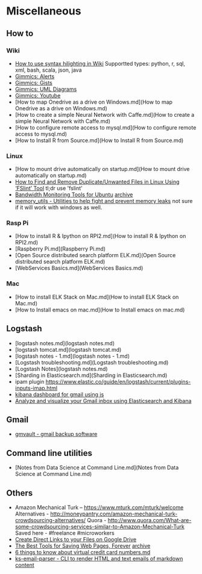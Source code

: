# Miscellaneous


## How to 


### Wiki
- [How to use syntax hilighting in Wiki](http://dynalon.github.io/mdwiki/#!quickstart.md#Syntax_highlighting) Supportted types: python, r, sql, xml, bash, scala, json, java
- [Gimmics: Alerts](http://dynalon.github.io/mdwiki/#!gimmicks.md#Alerts)
- [Gimmics: Gists](http://dynalon.github.io/mdwiki/#!gimmicks.md#GitHub_Gists)
- [Gimmics: UML Diagrams](http://dynalon.github.io/mdwiki/#!gimmicks.md#UML_Diagrams_via_yUML.me)
- [Gimmics: Youtube](http://dynalon.github.io/mdwiki/#!gimmicks.md#Youtube)
- [How to map Onedrive as a drive on Windows.md](How to map Onedrive as a drive on Windows.md)
- [How to create a simple Neural Network with Caffe.md](How to create a simple Neural Network with Caffe.md)
- [How to configure remote access to mysql.md](How to configure remote access to mysql.md)
- [How to Install R from Source.md](How to Install R from Source.md)

### Linux 
- [How to mount drive automatically on startup.md](How to mount drive automatically on startup.md)
- [How to Find and Remove Duplicate/Unwanted Files in Linux Using ‘FSlint’ Tool](http://www.tecmint.com/fslint-find-and-remove-duplicate-unwanted-files-in-linux/) tl;dr use 'fslint'
- [Bandwidth Monitoring Tools for Ubuntu](http://www.ubuntugeek.com/bandwidth-monitoring-tools-for-ubuntu-users.html) [archive](http://archive.is/L5nkb)
- [memory_utils - Utilities to help fight and prevent memory leaks](https://github.com/jtushman/memory_utils/tree/5ed66173fdddb6de8df92e2eb252e97b83b23350#memory_utils) not sure if it will work with windows as well. 

### Rasp Pi 
- [How to install R & Ipython on RPI2.md](How to install R & Ipython on RPI2.md)
- [Raspberry Pi.md](Raspberry Pi.md)
- [Open Source distributed search platform ELK.md](Open Source distributed search platform ELK.md)
- [WebServices Basics.md](WebServices Basics.md)

### Mac 
- [How to install ELK Stack on Mac.md](How to install ELK Stack on Mac.md)
- [How to Install emacs on mac.md](How to Install emacs on mac.md)


## Logstash
- [logstash notes.md](logstash notes.md)
- [logstash tomcat.md](logstash tomcat.md)
- [logstash notes - 1.md](logstash notes - 1.md)
- [Logstash troubleshooting.md](Logstash troubleshooting.md)
- [Logstash Notes](logstash notes.md)
- [Sharding in Elasticsearch.md](Sharding in Elasticsearch.md)
- ipam plugin https://www.elastic.co/guide/en/logstash/current/plugins-inputs-imap.html
- [kibana dashboard for gmail using js](https://gist.github.com/orweinberger/6d519fd5deaf59bed7dc#file-quickstart-js)
- [Analyze and visualize your Gmail inbox using Elasticsearch and Kibana](https://medium.com/@orweinberger/analyze-and-visualize-your-gmail-inbox-using-elasticsearch-and-kibana-88cb4e373c13#.q5fvd8fu6)

## Gmail 
- [gmvault - gmail backup software](https://github.com/gaubert/gmvault)


## Command line utilities 
- [Notes from Data Science at Command Line.md](Notes from Data Science at Command Line.md)

## Others

- Amazon Mechanical Turk – https://www.mturk.com/mturk/welcome
Alternatives - http://moneypantry.com/amazon-mechanical-turk-crowdsourcing-alternatives/
Quora - http://www.quora.com/What-are-some-crowdsourcing-services-similar-to-Amazon-Mechanical-Turk Saved here - #freelance #microworkers 
- [Create Direct Links to your Files on Google Drive](http://www.labnol.org/internet/direct-links-for-google-drive/28356/)
- [The Best Tools for Saving Web Pages, Forever](http://www.labnol.org/internet/archive-web-pages/20192/) [archive](http://archive.is/yUBKj)
- [6 things to know about virtual credit card numbers.md](http://www.creditcards.com/credit-card-news/virtual-disposable-one-time-credit_card-numbers-1273.php)
- [ks-email-parser - CLI to render HTML and text emails of markdown content](https://github.com/KeepSafe/ks-email-parser)

